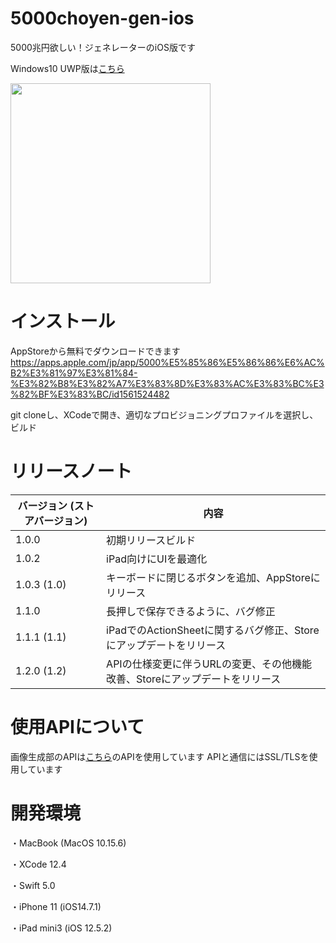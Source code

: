 # 5000choyen-gen-ios

5000兆円欲しい！ジェネレーターのiOS版です

Windows10 UWP版は[こちら](https://github.com/nerrog/5000choyen-gen)

<img src="https://user-images.githubusercontent.com/48819514/113662999-29a01900-96e4-11eb-80f9-e9c462ab2ab8.png" width="320px">

# インストール

AppStoreから無料でダウンロードできます
https://apps.apple.com/jp/app/5000%E5%85%86%E5%86%86%E6%AC%B2%E3%81%97%E3%81%84-%E3%82%B8%E3%82%A7%E3%83%8D%E3%83%AC%E3%83%BC%E3%82%BF%E3%83%BC/id1561524482

git cloneし、XCodeで開き、適切なプロビジョニングプロファイルを選択し、ビルド

# リリースノート
| バージョン (ストアバージョン) | 内容|
| ------------- | ------------- |
| 1.0.0 | 初期リリースビルド |
| 1.0.2 | iPad向けにUIを最適化 |
| 1.0.3 (1.0) | キーボードに閉じるボタンを追加、AppStoreにリリース |
| 1.1.0 | 長押しで保存できるように、バグ修正 |
| 1.1.1 (1.1) | iPadでのActionSheetに関するバグ修正、Storeにアップデートをリリース |
| 1.2.0 (1.2) | APIの仕様変更に伴うURLの変更、その他機能改善、Storeにアップデートをリリース |

# 使用APIについて

画像生成部のAPIは[こちら](https://github.com/CyberRex0/5000choyen-api)のAPIを使用しています
APIと通信にはSSL/TLSを使用しています

# 開発環境

・MacBook (MacOS 10.15.6)

・XCode 12.4

・Swift 5.0

・iPhone 11 (iOS14.7.1)

・iPad mini3 (iOS 12.5.2)
